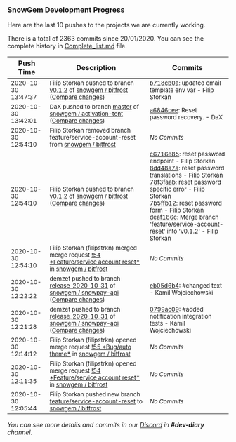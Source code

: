
### SnowGem Development Progress

Here are the last 10 pushes to the projects we are currently working.

There is a total of 2363 commits since 20/01/2020. You can see the complete history in
 [Complete_list.md](Complete_list.md) file.

| Push Time | Description | Commits |
| --- | --- | --- |
| <sub>2020-10-30 13:47:37</sub> | <sub>Filip Storkan pushed to branch [v0\.1\.2](https://gitlab.com/snowgem/bitfrost/commits/v0.1.2) of [snowgem / bitfrost](https://gitlab.com/snowgem/bitfrost) ([Compare changes](https://gitlab.com/snowgem/bitfrost/compare/deaf186c4e1adc789abe93588c9199e47695a614...b718cb0a64cf59351e7143a851fdcce80b9c61cd))</sub> | <sub>[b718cb0a](https://gitlab.com/snowgem/bitfrost/-/commit/b718cb0a64cf59351e7143a851fdcce80b9c61cd): updated email template env var - Filip Storkan</sub> |
| <sub>2020-10-30 13:42:01</sub> | <sub>DaX pushed to branch [master](https://gitlab.com/snowgem/activation-tent/commits/master) of [snowgem / activation\-tent](https://gitlab.com/snowgem/activation-tent) ([Compare changes](https://gitlab.com/snowgem/activation-tent/compare/9542e5ef6a9994eb30457acdeb5bf11598c7549c...a6846ceea971fe01f1ab7bfa72d48fd84a0f3e76))</sub> | <sub>[a6846cee](https://gitlab.com/snowgem/activation-tent/-/commit/a6846ceea971fe01f1ab7bfa72d48fd84a0f3e76): Reset password recovery. - DaX</sub> |
| <sub>2020-10-30 12:54:10</sub> | <sub>Filip Storkan removed branch feature/service-account-reset from [snowgem / bitfrost](https://gitlab.com/snowgem/bitfrost)</sub> | <sub>_No Commits_</sub> |
| <sub>2020-10-30 12:54:10</sub> | <sub>Filip Storkan pushed to branch [v0\.1\.2](https://gitlab.com/snowgem/bitfrost/commits/v0.1.2) of [snowgem / bitfrost](https://gitlab.com/snowgem/bitfrost) ([Compare changes](https://gitlab.com/snowgem/bitfrost/compare/8000fc1075e241acacd94ea590e6b9856231f373...deaf186c4e1adc789abe93588c9199e47695a614))</sub> | <sub>[c6716e85](https://gitlab.com/snowgem/bitfrost/-/commit/c6716e856243190823963fbe27ce443f6aef764b): reset password endpoint - Filip Storkan<br>[8dd48a7a](https://gitlab.com/snowgem/bitfrost/-/commit/8dd48a7acb3b0241f25b6c50a1d9edcbe58d3508): reset password translations - Filip Storkan<br>[78f3faab](https://gitlab.com/snowgem/bitfrost/-/commit/78f3faabfe12fdec86c860ede072879dd7c5640b): reset password specific error - Filip Storkan<br>[7b5ffb12](https://gitlab.com/snowgem/bitfrost/-/commit/7b5ffb1213f3c18966a5a87dcf337cf85717a4b8): reset password form - Filip Storkan<br>[deaf186c](https://gitlab.com/snowgem/bitfrost/-/commit/deaf186c4e1adc789abe93588c9199e47695a614): Merge branch 'feature/service-account-reset' into 'v0.1.2' - Filip Storkan</sub> |
| <sub>2020-10-30 12:54:10</sub> | <sub>Filip Storkan (filipstrkn) merged merge request [\!54 \*Feature/service account reset\*](https://gitlab.com/snowgem/bitfrost/-/merge_requests/54) in [snowgem / bitfrost](https://gitlab.com/snowgem/bitfrost)</sub> | <sub>_No Commits_</sub> |
| <sub>2020-10-30 12:22:22</sub> | <sub>demzet pushed to branch [release\_2020\_10\_31](https://gitlab.com/snowgem/snowpay-api/commits/release_2020_10_31) of [snowgem / snowpay\-api](https://gitlab.com/snowgem/snowpay-api) ([Compare changes](https://gitlab.com/snowgem/snowpay-api/compare/0799ac0921c0720a9cb9451da4e2e85763c919bd...eb05d6b4ef634d271f045336262af275df8dbdfb))</sub> | <sub>[eb05d6b4](https://gitlab.com/snowgem/snowpay-api/-/commit/eb05d6b4ef634d271f045336262af275df8dbdfb): #changed text - Kamil Wojciechowski</sub> |
| <sub>2020-10-30 12:21:28</sub> | <sub>demzet pushed to branch [release\_2020\_10\_31](https://gitlab.com/snowgem/snowpay-api/commits/release_2020_10_31) of [snowgem / snowpay\-api](https://gitlab.com/snowgem/snowpay-api) ([Compare changes](https://gitlab.com/snowgem/snowpay-api/compare/bdf06b9e72a13956b70c2c38bd54ae7252e7970f...0799ac0921c0720a9cb9451da4e2e85763c919bd))</sub> | <sub>[0799ac09](https://gitlab.com/snowgem/snowpay-api/-/commit/0799ac0921c0720a9cb9451da4e2e85763c919bd): #added notification integration tests - Kamil Wojciechowski</sub> |
| <sub>2020-10-30 12:14:12</sub> | <sub>Filip Storkan (filipstrkn) opened merge request [\!55 \*Bug/auto theme\*](https://gitlab.com/snowgem/bitfrost/-/merge_requests/55) in [snowgem / bitfrost](https://gitlab.com/snowgem/bitfrost)</sub> | <sub>_No Commits_</sub> |
| <sub>2020-10-30 12:11:35</sub> | <sub>Filip Storkan (filipstrkn) opened merge request [\!54 \*Feature/service account reset\*](https://gitlab.com/snowgem/bitfrost/-/merge_requests/54) in [snowgem / bitfrost](https://gitlab.com/snowgem/bitfrost)</sub> | <sub>_No Commits_</sub> |
| <sub>2020-10-30 12:05:44</sub> | <sub>Filip Storkan pushed new branch [feature/service\-account\-reset](https://gitlab.com/snowgem/bitfrost/commits/feature/service-account-reset) to [snowgem / bitfrost](https://gitlab.com/snowgem/bitfrost)</sub> | <sub>_No Commits_</sub> |

_You can see more details and commits in our [Discord](https://discord.gg/zumGnbg) in **#dev-diary** channel._
